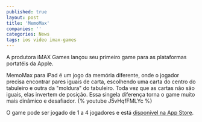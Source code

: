 ```yaml
---
published: true
layout: post
title: 'MemoMax'
companies: ''
categories: News
tags: ios video imax-games
---
```

A produtora iMAX Games lançou seu primeiro game para as plataformas portatéis da Apple.

MemoMax para iPad é um jogo da memória diferente, onde o jogador precisa encontrar pares iguais de carta, escolhendo uma carta do centro do tabuleiro e outra da "moldura" do tabuleiro. Toda vez que as cartas não são iguais, elas invertem de posição. Essa singela diferença torna o game muito mais dinâmico e desafiador.
{% youtube J5vHqfFMLYc %}
 
O game pode ser jogado de 1 a 4 jogadores e está <a href="http://itunes.apple.com/us/app/memomax-hd/id407850268?mt=8" target="_blank">disponível na App Store</a>.